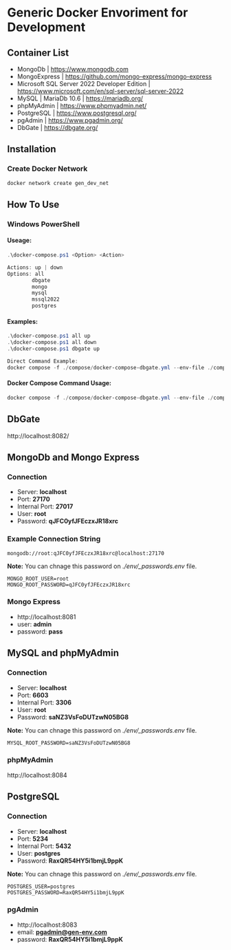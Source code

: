 # Generic Docker Envoriment for Development

## Container List
- MongoDb | https://www.mongodb.com
- MongoExpress | https://github.com/mongo-express/mongo-express
- Microsoft SQL Server 2022 Developer Edition | https://www.microsoft.com/en/sql-server/sql-server-2022
- MySQL | MariaDb 10.6 | https://mariadb.org/
- phpMyAdmin | https://www.phpmyadmin.net/
- PostgreSQL | https://www.postgresql.org/
- pgAdmin | https://www.pgadmin.org/
- DbGate | https://dbgate.org/


## Installation
### Create Docker Network
```bash
docker network create gen_dev_net
```

## How To Use
### Windows PowerShell
#### Useage:
```powershell
.\docker-compose.ps1 <Option> <Action>

Actions: up | down
Options: all
        dbgate
        mongo
        mysql
        mssql2022
        postgres
```
#### Examples:
```powershell
.\docker-compose.ps1 all up        
.\docker-compose.ps1 all down
.\docker-compose.ps1 dbgate up

Direct Command Example:
docker compose -f ./compose/docker-compose-dbgate.yml --env-file ./compose/_passwords.env --env-file ./compose/dbgate.env up -d
```
#### Docker Compose Command Usage:
```powershell
docker compose -f ./compose/docker-compose-dbgate.yml --env-file ./compose/_passwords.env --env-file ./compose/dbgate.env up -d
```
## DbGate
http://localhost:8082/

## MongoDb and Mongo Express
### Connection
* Server: **localhost**
* Port: **27170**
* Internal Port: **27017**
* User: **root**
* Password: **qJFC0yfJFEczxJR18xrc**
### Example Connection String
```
mongodb://root:qJFC0yfJFEczxJR18xrc@localhost:27170
```
**Note:** You can chnage this password on *./env/_passwords.env* file.
```
MONGO_ROOT_USER=root
MONGO_ROOT_PASSWORD=qJFC0yfJFEczxJR18xrc
```
### Mongo Express
* http://localhost:8081
* user: **admin**
* password: **pass**


## MySQL and phpMyAdmin
### Connection
* Server: **localhost**
* Port: **6603**
* Internal Port: **3306**
* User: **root**
* Password: **saNZ3VsFoDUTzwN05BG8**

**Note:** You can chnage this password on *./env/_passwords.env* file.
```
MYSQL_ROOT_PASSWORD=saNZ3VsFoDUTzwN05BG8
```

### phpMyAdmin
http://localhost:8084


## PostgreSQL
### Connection
* Server: **localhost**
* Port: **5234**
* Internal Port: **5432**
* User: **postgres**
* Password: **RaxQR54HY5i1bmjL9ppK**

**Note:** You can chnage this password on *./env/_passwords.env* file.
```
POSTGRES_USER=postgres
POSTGRES_PASSWORD=RaxQR54HY5i1bmjL9ppK
```

### pgAdmin
* http://localhost:8083
* email: **pgadmin@gen-env.com**
* password: **RaxQR54HY5i1bmjL9ppK**



